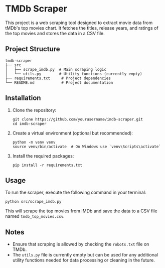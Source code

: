 # TMDb Scraper

This project is a web scraping tool designed to extract movie data from tMDb's top movies chart. It fetches the titles, release years, and ratings of the top movies and stores the data in a CSV file.

## Project Structure

```
tmdb-scraper
├── src
│   ├── scrape_imdb.py  # Main scraping logic
│   └── utils.py        # Utility functions (currently empty)
├── requirements.txt     # Project dependencies
└── README.md            # Project documentation
```

## Installation

1. Clone the repository:
   ```
   git clone https://github.com/yourusername/imdb-scraper.git
   cd imdb-scraper
   ```

2. Create a virtual environment (optional but recommended):
   ```
   python -m venv venv
   source venv/bin/activate  # On Windows use `venv\Scripts\activate`
   ```

3. Install the required packages:
   ```
   pip install -r requirements.txt
   ```

## Usage

To run the scraper, execute the following command in your terminal:

```
python src/scrape_imdb.py
```

This will scrape the top movies from IMDb and save the data to a CSV file named `tmdb_top_movies.csv`.

## Notes

- Ensure that scraping is allowed by checking the `robots.txt` file on TMDb.
- The `utils.py` file is currently empty but can be used for any additional utility functions needed for data processing or cleaning in the future.
